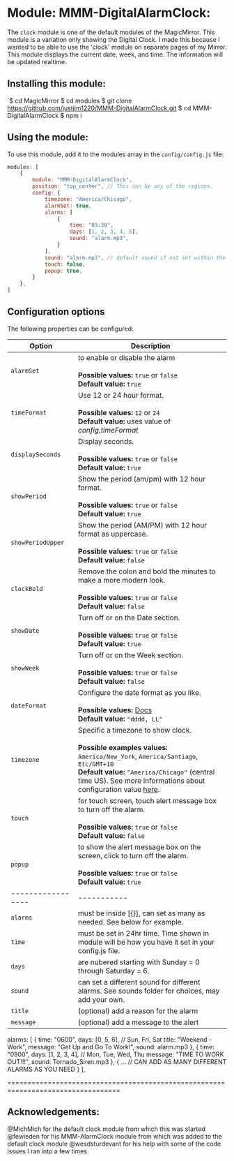 # Module: MMM-DigitalAlarmClock:

The `clock` module is one of the default modules of the MagicMirror.
This module is a variation only showing the Digital Clock.
I made this because I wanted to be able to use the 'clock' module on separate pages of my Mirror.
This module displays the current date, week, and time. The information will be updated realtime.

## Installing this module:

`$ cd MagicMirror
$ cd modules
$ git clone https://github.com/justjim1220/MMM-DigitalAlarmClock.git
$ cd MMM-DigitalAlarmClock
$ npm i

## Using the module:

To use this module, add it to the modules array in the `config/config.js` file:
````javascript
modules: [
	{
		module: "MMM-DigitalAlarmClock",
		position: "top_center",	// This can be any of the regions.
		config: {
			timezone: "America/Chicago",
			alarmSet: true,
			alarms: [
				{
					time: "09:30",
					days: [1, 2, 3, 4, 5],
					sound: "alarm.mp3",
				}
			],
			sound: "alarm.mp3", // default sound if not set within the alarms section
			touch: false,
			popup: true,
		}
	},
]
````

## Configuration options

The following properties can be configured:

| Option            | Description
| ----------------- | -----------
| `alarmSet`        | to enable or disable the alarm <br><br> **Possible values:** `true` or `false` <br> **Default value:** `true`
| `timeFormat`      | Use 12 or 24 hour format. <br><br> **Possible values:** `12` or `24` <br> **Default value:** uses value of _config.timeFormat_
| `displaySeconds`  | Display seconds. <br><br> **Possible values:** `true` or `false` <br> **Default value:** `true`
| `showPeriod`      | Show the period (am/pm) with 12 hour format. <br><br> **Possible values:** `true` or `false` <br> **Default value:** `true`
| `showPeriodUpper` | Show the period (AM/PM) with 12 hour format as uppercase. <br><br> **Possible values:** `true` or `false` <br> **Default value:** `false`
| `clockBold`       | Remove the colon and bold the minutes to make a more modern look. <br><br> **Possible values:** `true` or `false` <br> **Default value:** `false`
| `showDate`        | Turn off or on the Date section. <br><br> **Possible values:** `true` or `false` <br> **Default value:** `true`
| `showWeek`        | Turn off or on the Week section. <br><br> **Possible values:** `true` or `false` <br> **Default value:** `false`
| `dateFormat`      | Configure the date format as you like. <br><br> **Possible values:** [Docs](http://momentjs.com/docs/#/displaying/format/) <br> **Default value:** `"dddd, LL"`
| `timezone`        | Specific a timezone to show clock. <br><br> **Possible examples values:** `America/New_York`, `America/Santiago`, `Etc/GMT+10` <br> **Default value:** `"America/Chicago"` (central time US). See more informations about configuration value [here](https://momentjs.com/timezone/docs/#/data-formats/packed-format/).
| `touch`           | for touch screen, touch alert message box to turn off the alarm. <br><br> **Possible values:** `true` or `false` <br> **Default value:** `false`
| `popup`           | to show the alert message box on the screen, click to turn off the alarm. <br><br> **Possible values:** `true` or `false` <br> **Default value:** `true`
| ----------------- | -----------
| `alarms`          | must be inside [{}], can set as many as needed. See below for example.
| `time`            | must be set in 24hr time. Time shown in module will be how you have it set in your config.js file.
| `days`            | are nubered starting with Sunday = 0 through Saturday = 6.
| `sound`           | can set a different sound for different alarms. See sounds folder for choices, may add your own.
| `title`           | (optional) add a reason for the alarm
| `message`         | (optional) add a message to the alert

 alarms: [
	{
		time: "0600",
		days: [0, 5, 6], // Sun, Fri, Sat
		title: "Weekend - Work",
		message: "Get Up and Go To Work!",
		sound: alarm.mp3
	},
	{
		time: "0900",
		days: [1, 2, 3, 4], // Mon, Tue, Wed, Thu
		message: "TIME TO WORK OUT!!!",
		sound: Tornado_Siren.mp3
	},
	{
		... // CAN ADD AS MANY DIFFERENT ALARMS AS YOU NEED
	}
 ],

==================================================================================

## Acknowledgements:

@MichMich for the default clock module from which this was started
@fewieden for his MMM-AlarmClock module from which was added to the default clock module
@wesdsturdevant for his help with some of the code issues I ran into a few times